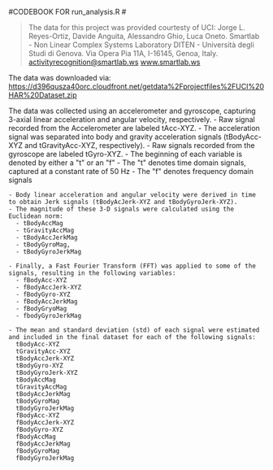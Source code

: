 #CODEBOOK FOR run_analysis.R #

 >The data for this project was provided courtesty of UCI:
 >Jorge L. Reyes-Ortiz, Davide Anguita, Alessandro Ghio, Luca Oneto.
 >Smartlab - Non Linear Complex Systems Laboratory
 >DITEN - Università degli Studi di Genova.
 >Via Opera Pia 11A, I-16145, Genoa, Italy.
 >activityrecognition@smartlab.ws
 >www.smartlab.ws
  
  The data was downloaded via: https://d396qusza40orc.cloudfront.net/getdata%2Fprojectfiles%2FUCI%20HAR%20Dataset.zip
  
  The data was collected using an accelerometer and gyroscope, capturing 3-axial linear acceleration and angular velocity, respectively.
    - Raw signal recorded from the Accelerometer are labeled tAcc-XYZ.
      - The acceleration signal was separated into body and gravity acceleration signals (tBodyAcc-XYZ and tGravityAcc-XYZ, respectively).
    - Raw signals recorded from the gyroscope are labeled tGyro-XYZ.
    - The beginning of each variable is denoted by either a "t" or an "f"
      - The "t" denotes time domain signals, captured at a constant rate of 50 Hz
      - The "f" denotes frequency domain signals
      
    - Body linear acceleration and angular velocity were derived in time to obtain Jerk signals (tBodyAcJerk-XYZ and tBodyGyroJerk-XYZ). 
    - The magnitude of these 3-D signals were calculated using the Euclidean norm:
      - tBodyAccMag
      - tGravityAccMag
      - tBodyAccJerkMag
      - tBodyGyroMag,
      - tBodyGyroJerkMag
      
    - Finally, a Fast Fourier Transform (FFT) was applied to some of the signals, resulting in the following variables:
      - fBodyAcc-XYZ
      - fBodyAccJerk-XYZ
      - fBodyGyro-XYZ
      - fBodyAccJerkMag
      - fBodyGryoMag
      - fbodyGyroJerkMag
      
    - The mean and standard deviation (std) of each signal were estimated and included in the final dataset for each of the following signals:
      tBodyAcc-XYZ
      tGravityAcc-XYZ
      tBodyAccJerk-XYZ
      tBodyGyro-XYZ
      tBodyGyroJerk-XYZ
      tBodyAccMag
      tGravityAccMag
      tBodyAccJerkMag
      tBodyGyroMag
      tBodyGyroJerkMag
      fBodyAcc-XYZ
      fBodyAccJerk-XYZ
      fBodyGyro-XYZ
      fBodyAccMag
      fBodyAccJerkMag
      fBodyGyroMag
      fBodyGyroJerkMag
  

    
  
